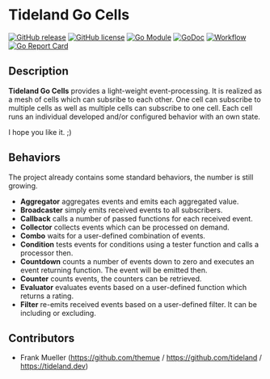 # Tideland Go Cells

[![GitHub release](https://img.shields.io/github/release/tideland/go-cells.svg)](https://github.com/tideland/go-cells)
[![GitHub license](https://img.shields.io/badge/license-New%20BSD-blue.svg)](https://raw.githubusercontent.com/tideland/go-cells/master/LICENSE)
[![Go Module](https://img.shields.io/github/go-mod/go-version/tideland/go-cells)](https://github.com/tideland/go-cells/blob/master/go.mod)
[![GoDoc](https://godoc.org/tideland.dev/go/together?status.svg)](https://pkg.go.dev/mod/tideland.dev/go/together?tab=packages)
[![Workflow](https://img.shields.io/github/workflow/status/tideland/go-cells/build)](https://github.com/tideland/go-cells/actions/)
[![Go Report Card](https://goreportcard.com/badge/github.com/tideland/go-cells)](https://goreportcard.com/report/tideland.dev/go/together)

## Description

**Tideland Go Cells** provides a light-weight event-processing. It is realized
as a mesh of cells which can subsribe to each other. One cell can subscribe to
multiple cells as well as multiple cells can subscribe to one cell. Each cell
runs an individual developed and/or configured behavior with an own state.

I hope you like it. ;)

## Behaviors

The project already contains some standard behaviors, the number is still growing.

- **Aggregator** aggregates events and emits each aggregated value.
- **Broadcaster** simply emits received events to all subscribers.
- **Callback** calls a number of passed functions for each received event.
- **Collector** collects events which can be processed on demand.
- **Combo** waits for a user-defined combination of events.
- **Condition** tests events for conditions using a tester function and calls a
  processor then.
- **Countdown** counts a number of events down to zero and executes an event returning
  function. The event will be emitted then.
- **Counter** counts events, the counters can be retrieved.
- **Evaluator** evaluates events based on a user-defined function which returns a rating.
- **Filter** re-emits received events based on a user-defined filter. It can be including
  or excluding.

## Contributors

- Frank Mueller (https://github.com/themue / https://github.com/tideland / https://tideland.dev)

